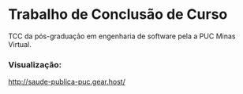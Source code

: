 # Trabalho de Conclusão de Curso
TCC da pós-graduação em engenharia de software pela a PUC Minas Virtual.

### Visualização:
http://saude-publica-puc.gear.host/
